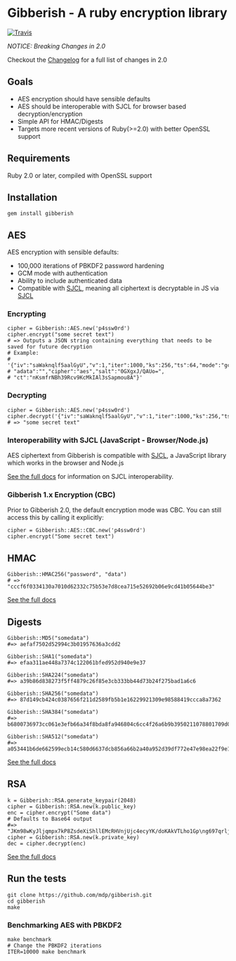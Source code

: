 # Gibberish - A ruby encryption library
[![Travis](https://secure.travis-ci.org/mdp/gibberish.png)](https://travis-ci.org/mdp/gibberish)

*NOTICE: Breaking Changes in 2.0*

Checkout the [Changelog](CHANGELOG.mdown) for a full list of changes in 2.0

## Goals
- AES encryption should have sensible defaults
- AES should be interoperable with SJCL for browser based decryption/encryption
- Simple API for HMAC/Digests
- Targets more recent versions of Ruby(>=2.0) with better OpenSSL support

## Requirements

Ruby 2.0 or later, compiled with OpenSSL support

## Installation

    gem install gibberish

## AES

AES encryption with sensible defaults:

- 100,000 iterations of PBKDF2 password hardening
- GCM mode with authentication
- Ability to include authenticated data
- Compatible with [SJCL](http://bitwiseshiftleft.github.io/sjcl/), meaning all ciphertext is decryptable in JS via [SJCL](http://bitwiseshiftleft.github.io/sjcl/)

### Encrypting

    cipher = Gibberish::AES.new('p4ssw0rd')
    cipher.encrypt("some secret text")
    # => Outputs a JSON string containing everything that needs to be saved for future decryption
    # Example:
    # '{"iv":"saWaknqlf5aalGyU","v":1,"iter":1000,"ks":256,"ts":64,"mode":"gcm",
    # "adata":"","cipher":"aes","salt":"0GXgxJ/QAUo=",
    # "ct":"nKsmfrNBh39Rcv9KcMkIAl3sSapmou8A"}'

### Decrypting

    cipher = Gibberish::AES.new('p4ssw0rd')
    cipher.decrypt('{"iv":"saWaknqlf5aalGyU","v":1,"iter":1000,"ks":256,"ts":64,"mode":"gcm","adata":"","cipher":"aes","salt":"0GXgxJ/QAUo=","ct":"nKsmfrNBh39Rcv9KcMkIAl3sSapmou8A"}')
    # => "some secret text"

### Interoperability with SJCL (JavaScript - Browser/Node.js)

AES ciphertext from Gibberish is compatible with [SJCL](http://bitwiseshiftleft.github.io/sjcl/), a JavaScript library which
works in the browser and Node.js

[See the full docs](http://www.rubydoc.info/github/mdp/gibberish/Gibberish/AES) for information on SJCL interoperability.

### Gibberish 1.x Encryption (CBC)

Prior to Gibberish 2.0, the default encryption mode was CBC. You can still access this
by calling it explicitly:

    cipher = Gibberish::AES::CBC.new('p4ssw0rd')
    cipher.encrypt("Some secret text")

## HMAC

    Gibberish::HMAC256("password", "data")
    # => "cccf6f0334130a7010d62332c75b53e7d8cea715e52692b06e9cd41b05644be3"

[See the full docs](http://www.rubydoc.info/github/mdp/gibberish/Gibberish/HMAC)

## Digests

    Gibberish::MD5("somedata")
    #=> aefaf7502d52994c3b01957636a3cdd2

    Gibberish::SHA1("somedata")
    #=> efaa311ae448a7374c122061bfed952d940e9e37

    Gibberish::SHA224("somedata")
    #=> a39b86d838273f5ff4879c26f85e3cb333bb44d73b24f275bad1a6c6

    Gibberish::SHA256("somedata")
    #=> 87d149cb424c0387656f211d2589fb5b1e16229921309e98588419ccca8a7362

    Gibberish::SHA384("somedata")
    #=> b6800736973cc061e3efb66a34f8bda8fa946804c6cc4f26a6b9b3950211078801709d0d82707c569a07c8f63c804c87

    Gibberish::SHA512("somedata")
    #=> a053441b6de662599ecb14c580d6637dcb856a66b2a40a952d39df772e47e98ea22f9e105b31463c5cf2472feae7649464fe89d99ceb6b0bc398a6926926f416

[See the full docs](http://www.rubydoc.info/github/mdp/gibberish/Gibberish/Digest)

## RSA

    k = Gibberish::RSA.generate_keypair(2048)
    cipher = Gibberish::RSA.new(k.public_key)
    enc = cipher.encrypt("Some data")
    # Defaults to Base64 output
    #=> "JKm98wKyJljqmpx7kP8ZsdeXiShllEMcRHVnjUjc4ecyYK/doKAkVTLho1Gp\ng697qrljyClF0AcIH+XZmeF/TrqYUuCEUyhOD6OL1bs5dn8vFQefS5KdaC5Y\ndLADvh3mSfE/w/gs4vaf/OtbZNBeSl6ROCZasWTfRewp4n1RDmE=\n"
    cipher = Gibberish::RSA.new(k.private_key)
    dec = cipher.decrypt(enc)

[See the full docs](http://mdp.github.com/gibberish/Gibberish/RSA.html)

## Run the tests

    git clone https://github.com/mdp/gibberish.git
    cd gibberish
    make

### Benchmarking AES with PBKDF2

    make benchmark
    # Change the PBKDF2 iterations
    ITER=10000 make benchmark


